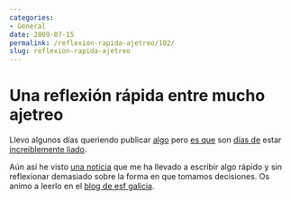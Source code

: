```yaml
---
categories:
- General
date: 2009-07-15
permalink: /reflexion-rapida-ajetreo/102/
slug: reflexion-rapida-ajetreo
---
```


# Una reflexión rápida entre mucho ajetreo

Llevo algunos días queriendo publicar [algo](http://www.flickr.com/photos/30762580@N02/2883502978/) pero [es que](http://teleco.uvigo.es) son [días de](http://ghandalf.org) estar [increiblemente liado](http://galicia.isf.es).

Aún así he visto [una noticia](http://notime-towaste.blogspot.com/2009/07/como-viajar-contaminado-poco-y.html) que me ha llevado a escribir algo rápido y sin reflexionar demasiado sobre la forma en que tomamos decisiones. Os animo a leerlo en el [blog de esf galicia](http://esfgalicia.blogspot.com/2009/07/calcula-el-co2-que-produces-cuando.html).
